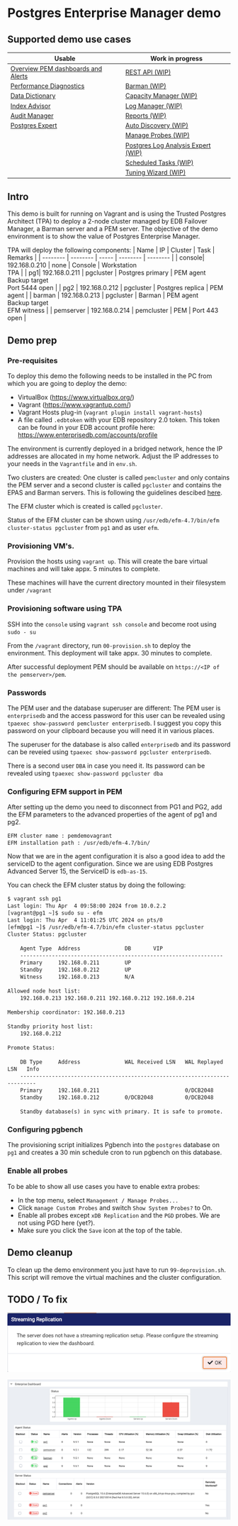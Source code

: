 # Postgres Enterprise Manager demo

## Supported demo use cases
| Usable | Work in progress |
| ---- | ---- |
| [Overview PEM dashboards and Alerts](usecases/dashboards.md) |  [REST API (WIP)](usecases/restapi.md) |
| [Performance Diagnostics](usecases/performance.md) | [Barman (WIP)](usecases/barman.md) |
| [Data Dictionary](usecases/datadictionary.md) | [Capacity Manager (WIP)](usecases/capacitymanager.md) |
| [Index Advisor](usecases/indexadvisor.md) | [Log Manager (WIP)](usecases/logmanager.md) |
| [Audit Manager](usecases/auditmanager.md) | [Reports (WIP)](usecases/reports.md) |
| [Postgres Expert](usecases/pgexpert.md) | [Auto Discovery (WIP)](usecases/autodiscovery.md) |
| | [Manage Probes (WIP)](usecases/probes.md) | 
| | [Postgres Log Analysis Expert (WIP)](usecases/loganalysis.md) | 
| | [Scheduled Tasks (WIP)](usecases/schedtasks.md) |
| | [Tuning Wizard (WIP)](usecases/tuningwizard.md) | 

## Intro

This demo is built for running on Vagrant and is using the Trusted Postgres Architect (TPA) to deploy a 2-node cluster managed by EDB Failover Manager, a Barman server and a PEM server.
The objective of the demo environment is to show the value of Postgres Enterprise Manager.

TPA will deploy the following components:
| Name | IP | Cluster | Task | Remarks |
| -------- | -------- | ----- | -------- | -------- |
| console| 192.168.0.210 | none | Console | Workstation<br>TPA |
| pg1| 192.168.0.211 | pgcluster | Postgres primary | PEM agent<br>Backup target<br>Port 5444 open |
| pg2 | 192.168.0.212 | pgcluster | Postgres replica | PEM agent |
| barman | 192.168.0.213 | pgcluster | Barman | PEM agent <br> Backup target<br>EFM witness |
| pemserver | 192.168.0.214 | pemcluster | PEM | Port 443 open |



## Demo prep
### Pre-requisites
To deploy this demo the following needs to be installed in the PC from which you are going to deploy the demo:

- VirtualBox (https://www.virtualbox.org/)
- Vagrant (https://www.vagrantup.com/)
- Vagrant Hosts plug-in (`vagrant plugin install vagrant-hosts`)
- A file called `.edbtoken` with your EDB repository 2.0 token. This token can be found in your EDB account profile here: https://www.enterprisedb.com/accounts/profile

The environment is currently deployed in a bridged network, hence the IP addresses are allocated in my home network. Adjust the IP addresses to your needs in the `Vagrantfile` and in `env.sh`.

Two clusters are created: One cluster is called `pemcluster` and only contains the PEM server and a second cluster is called `pgcluster` and contains the EPAS and Barman servers. This is following the guidelines descibed [here](https://www.enterprisedb.com/docs/tpa/latest/reference/pem/#shared-pem-server).

The EFM cluster which is created is called `pgcluster`. 

Status of the EFM cluster can be shown using `/usr/edb/efm-4.7/bin/efm cluster-status pgcluster` from `pg1` and as user `efm`.

### Provisioning VM's.
Provision the hosts using `vagrant up`. This will create the bare virtual machines and will take appx. 5 minutes to complete. 

These machines will have the current directory mounted in their filesystem under `/vagrant`

### Provisioning software using TPA
SSH into the `console` using `vagrant ssh console` and become root using `sudo - su`

From the `/vagrant` directory, run `00-provision.sh` to deploy the environment. This deployment will take appx. 30 minutes to complete.

After successful deployment PEM should be available on `https://<IP of the pemserver>/pem`. 

### Passwords
The PEM user and the database superuser are different:
The PEM user is `enterprisedb` and the access password for this user can be revealed using `tpaexec show-password pemcluster enterprisedb`. I suggest you copy this password on your clipboard because you will need it in various places.

The superuser for the database is also called `enterprisedb` and its password can be reveied using `tpaexec show-password pgcluster enterprisedb`.

There is a second user `DBA` in case you need it. Its password can be revealed using `tpaexec show-password pgcluster dba`

### Configuring EFM support in PEM
After setting up the demo you need to disconnect from PG1 and PG2, add the EFM parameters to the advanced properties of the agent of pg1 and pg2. 
```
EFM cluster name : pemdemovagrant
EFM installation path : /usr/edb/efm-4.7/bin/
```
Now that we are in the agent configuration it is also a good idea to add the serviceID to the agent configuration. Since we are using EDB Postgres Advanced Server 15, the ServiceID is `edb-as-15`.

You can check the EFM cluster status by doing the following:
```
$ vagrant ssh pg1
Last login: Thu Apr  4 09:58:00 2024 from 10.0.2.2
[vagrant@pg1 ~]$ sudo su - efm
Last login: Thu Apr  4 11:01:25 UTC 2024 on pts/0
[efm@pg1 ~]$ /usr/edb/efm-4.7/bin/efm cluster-status pgcluster
Cluster Status: pgcluster

	Agent Type  Address              DB       VIP
	----------------------------------------------------------------
	Primary     192.168.0.211        UP
	Standby     192.168.0.212        UP
	Witness     192.168.0.213        N/A

Allowed node host list:
	192.168.0.213 192.168.0.211 192.168.0.212 192.168.0.214

Membership coordinator: 192.168.0.213

Standby priority host list:
	192.168.0.212

Promote Status:

	DB Type     Address              WAL Received LSN   WAL Replayed LSN   Info
	---------------------------------------------------------------------------
	Primary     192.168.0.211                           0/DCB2048
	Standby     192.168.0.212        0/DCB2048          0/DCB2048

	Standby database(s) in sync with primary. It is safe to promote.
```
### Configuring pgbench
The provisioning script initializes Pgbench into the `postgres` database on `pg1` and creates a 30 min schedule cron to run pgbench on this database. 

### Enable all probes
To be able to show all use cases you have to enable extra probes:
- In the top menu, select `Management / Manage Probes...`
- Click `manage Custom Probes` and switch `Show System Probes?` to On.
- Enable all probes except `xDB Replication` and the `PGD` probes. We are not using PGD here (yet?).
- Make sure you click the `Save` icon at the top of the table.

## Demo cleanup
To clean up the demo environment you just have to run `99-deprovision.sh`. This script will remove the virtual machines and the cluster configuration.

## TODO / To fix
![](images/streamingreplication.png)

![](images/down.png)
